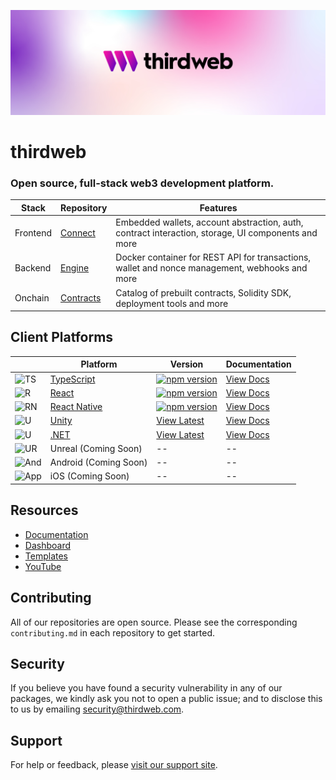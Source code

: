 <!-- Banner Image -->

![Thirdweb Examples Header](header-image.png)

# thirdweb

### Open source, full-stack web3 development platform.

| Stack      | Repository | Features |
| ---------- | ---------- | -------- |
| Frontend   | [Connect](https://github.com/thirdweb-dev/js) | Embedded wallets, account abstraction, auth, contract interaction, storage, UI components and more |
| Backend   | [Engine](https://github.com/thirdweb-dev/engine) | Docker container for REST API for transactions, wallet and nonce management, webhooks and more |
| Onchain   | [Contracts](https://github.com/thirdweb-dev/contracts) | Catalog of prebuilt contracts, Solidity SDK, deployment tools and more |

## Client Platforms

| | Platform                                          | Version | Documentation | 
| ----- | --------------------------------------------------- | ---------- | ---- |
| ![TS](https://skillicons.dev/icons?i=ts) | [TypeScript](https://github.com/thirdweb-dev/js/tree/main/packages/sdk) | [![npm version](https://badge.fury.io/js/thirdweb.svg)](https://badge.fury.io/js/thirdweb) | [View Docs](https://portal.thirdweb.com/typescript/v5)   | 
| ![R](https://skillicons.dev/icons?i=react) | [React](https://github.com/thirdweb-dev/js/tree/main/packages/react) | [![npm version](https://badge.fury.io/js/thirdweb.svg)](https://badge.fury.io/js/thirdweb) | [View Docs](https://portal.thirdweb.com/typescript/v5/react)      | 
| ![RN](https://skillicons.dev/icons?i=react) | [React Native](https://github.com/thirdweb-dev/js/tree/main/packages/react-native) | [![npm version](https://badge.fury.io/js/@thirdweb-dev%2Freact-native.svg)](https://badge.fury.io/js/@thirdweb-dev%2Freact-native)| [View Docs](https://portal.thirdweb.com/react-native/v0)    |
| ![U](https://skillicons.dev/icons?i=unity) | [Unity](https://github.com/thirdweb-dev/unity-sdk)      | [View Latest](https://github.com/thirdweb-dev/unity-sdk/releases/latest) | [View Docs](https://portal.thirdweb.com/unity)     |
| ![U](https://skillicons.dev/icons?i=dotnet) | [.NET](https://github.com/thirdweb-dev/thirdweb-dotnet)      | [View Latest](https://github.com/thirdweb-dev/thirdweb-dotnet/tags) | [View Docs](https://portal.thirdweb.com/dotnet)     |
| ![UR](https://skillicons.dev/icons?i=unreal) | Unreal (Coming Soon)      | -- |--    |
| ![And](https://skillicons.dev/icons?i=androidstudio) | Android (Coming Soon) | --     | --    |
| ![App](https://skillicons.dev/icons?i=apple) | iOS (Coming Soon)      | -- | --     |


## Resources

- [Documentation](https://portal.thirdweb.com)
- [Dashboard](https://thirdweb.com/dashboard)
- [Templates](https://thirdweb.com/templates)
- [YouTube](https://www.youtube.com/@thirdweb_)


## Contributing

All of our repositories are open source. Please see the corresponding `contributing.md` in each repository to get started. 


## Security

If you believe you have found a security vulnerability in any of our packages, we kindly ask you not to open a public issue; and to disclose this to us by emailing security@thirdweb.com.

## Support

For help or feedback, please [visit our support site](https://thirdweb.com/support).

